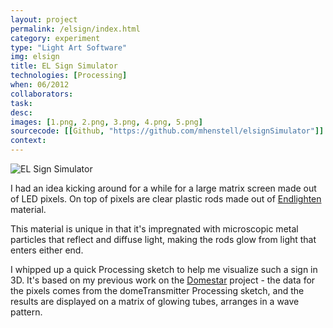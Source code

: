 ```yaml
---
layout: project
permalink: /elsign/index.html 
category: experiment 
type: "Light Art Software"
img: elsign
title: EL Sign Simulator
technologies: [Processing] 
when: 06/2012
collaborators: 
task: 
desc: 
images: [1.png, 2.png, 3.png, 4.png, 5.png]
sourcecode: [[Github, "https://github.com/mhenstell/elsignSimulator"]]
context: 
---
```


![EL Sign Simulator](/images/{{page.img}}/big/1.png)

I had an idea kicking around for a while for a large matrix screen made out of LED pixels. On top of pixels are clear plastic rods made out of [Endlighten](http://www.acrylite-shop.com/US/us/rod-636y4svddnd/acrylite-ff-endlighten-colorless-0n002-xl-b5jdxlddido~p.html) material. 

<!--break-->

This material is unique in that it's impregnated with microscopic metal particles that reflect and diffuse light, making the rods glow from light that enters either end.

I whipped up a quick Processing sketch to help me visualize such a sign in 3D. It's based on my previous work on the [Domestar](/domestar) project - the data for the pixels comes from the domeTransmitter Processing sketch, and the results are displayed on a matrix of glowing tubes, arranges in a wave pattern.

